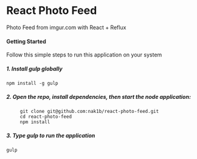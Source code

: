 
# React Photo Feed
Photo Feed from imgur.com with React + Reflux 

#### Getting Started
Follow this simple steps to run this application on your system

##### 1. Install gulp globally

``` npm install -g gulp ```


##### 2. Open the repo, install dependencies, then start the node application:

```
	 git clone git@github.com:nak1b/react-photo-feed.git
	 cd react-photo-feed
	 npm install
```

##### 3. Type gulp to run the application
``` gulp ```

